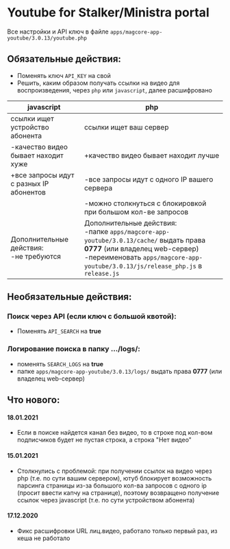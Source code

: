 # Youtube for Stalker/Ministra portal

Все настройки и API ключ в файле `apps/magcore-app-youtube/3.0.13/youtube.php`

## Обязательные действия:
- Поменять ключ `API_KEY` на свой
- Решить, каким образом получать ссылки на видео для воспроизведения, через `php` или `javascript`, далее расшифровано

javascript | php
---------- | ---
ссылки ищет устройство абонента | ссылки ищет ваш сервер
-качество видео бывает находит хуже | +качество видео бывает находит лучше
+все запросы идут с разных IP абонентов | -все запросы идут с одного IP вашего сервера
&nbsp; | -можно столкнуться с блокировкой при большом кол-ве запросов
Дополнительные действия:<br>-не требуются | Дополнительные действия:<br>-папке `apps/magcore-app-youtube/3.0.13/cache/` выдать права **0777** (или владелец web-сервер)<br>-переименовать `apps/magcore-app-youtube/3.0.13/js/release_php.js` в `release.js`

## Необязательные действия:
### Поиск через API (если ключ с большой квотой):
- Поменять `API_SEARCH` на __true__

### Логирование поиска в папку .../logs/:
- поменять `SEARCH_LOGS` на __true__
- папке `apps/magcore-app-youtube/3.0.13/logs/` выдать права **0777** (или владелец web-сервер)

## Что нового:
#### 18.01.2021
- Если в поиске найдется канал без видео, то в строке под кол-вом подписчиков будет не пустая строка, а строка "Нет видео"

#### 15.01.2021
- Столкнулись с проблемой: при получении ссылок на видео через php (т.е. по сути вашим сервером), ютуб блокирует возможность парсинга страницы из-за большого кол-ва запросов с одного ip (просит ввести капчу на странице), поэтому возвращено получение ссылок через javascript (т.е. по сути устройством абонента)

#### 17.12.2020
- Фикс расшифровки URL лиц.видео, работало только первый раз, из кеша не работало